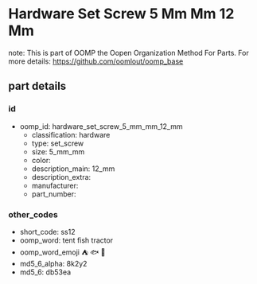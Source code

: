 # Hardware Set Screw 5 Mm Mm 12 Mm  

note: This is part of OOMP the Oopen Organization Method For Parts. For more details: https://github.com/oomlout/oomp_base

##  part details





### id
* oomp_id: hardware_set_screw_5_mm_mm_12_mm
  * classification: hardware
  * type: set_screw
  * size: 5_mm_mm
  * color: 
  * description_main: 12_mm
  * description_extra: 
  * manufacturer: 
  * part_number: 

### other_codes
* short_code: ss12
* oomp_word: tent fish tractor
* oomp_word_emoji :tent: :fish: :tractor:
* md5_6_alpha: 8k2y2
* md5_6: db53ea